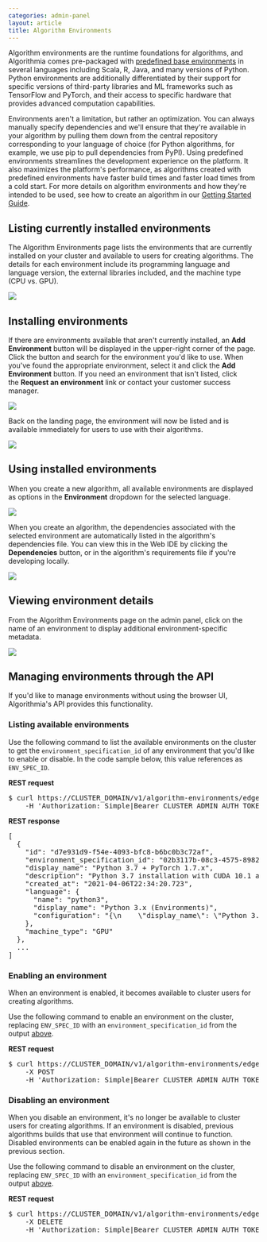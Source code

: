 ```yaml
---
categories: admin-panel
layout: article
title: Algorithm Environments
---
```


Algorithm environments are the runtime foundations for algorithms, and Algorithmia comes pre-packaged with [predefined base environments](/algorithm-development/environments) in several languages including Scala, R, Java, and many versions of Python. Python environments are additionally differentiated by their support for specific versions of third-party libraries and ML frameworks such as TensorFlow and PyTorch, and their access to specific hardware that provides advanced computation capabilities.

Environments aren't a limitation, but rather an optimization. You can always manually specify dependencies and we'll ensure that they're available in your algorithm by pulling them down from the central repository corresponding to your language of choice (for Python algorithms, for example, we use pip to pull dependencies from PyPI). Using predefined environments streamlines the development experience on the platform. It also maximizes the platform's performance, as algorithms created with predefined environments have faster build times and faster load times from a cold start. For more details on algorithm environments and how they're intended to be used, see how to create an algorithm in our [Getting Started Guide](/algorithm-development/your-first-algo).

## Listing currently installed environments

The Algorithm Environments page lists the environments that are currently installed on your cluster and available to users for creating algorithms. The details for each environment include its programming language and language version, the external libraries included, and the machine type (CPU vs. GPU).

![]({{site.url}}/images/post_images/algo-images-admin/algo-1627578674931.png)

## Installing environments

If there are environments available that aren't currently installed, an **Add Environment** button will be displayed in the upper-right corner of the page. Click the button and search for the environment you'd like to use. When you've found the appropriate environment, select it and click the **Add Environment** button. If you need an environment that isn't listed, click the **Request an environment** link or contact your customer success manager.

![]({{site.url}}/images/post_images/algo-images-admin/algo-1627578704982.png)

Back on the landing page, the environment will now be listed and is available immediately for users to use with their algorithms.

![]({{site.url}}/images/post_images/algo-images-admin/algo-1627578754581.png)

## Using installed environments

When you create a new algorithm, all available environments are displayed as options in the **Environment** dropdown for the selected language.

![]({{site.url}}/images/post_images/algo-images-admin/algo-1627578811509.png)

When you create an algorithm, the dependencies associated with the selected environment are automatically listed in the algorithm's dependencies file. You can view this in the Web IDE by clicking the **Dependencies** button, or in the algorithm's requirements file if you're developing locally.

![]({{site.url}}/images/post_images/algo-images-admin/algo-1627584273618.png)

## Viewing environment details

From the Algorithm Environments page on the admin panel, click on the name of an environment to display additional environment-specific metadata.

![]({{site.url}}/images/post_images/algo-images-admin/algo-1627578902716.png)

## Managing environments through the API

If you'd like to manage environments without using the browser UI, Algorithmia's API provides this functionality.

### Listing available environments

Use the following command to list the available environments on the cluster to get the `environment_specification_id` of any environment that you'd like to enable or disable. In the code sample below, this value references as `ENV_SPEC_ID`.

**REST request**

<div class="syn-code-block">

<pre class="code_snippet">$ curl https://CLUSTER_DOMAIN/v1/algorithm-environments/edge/environments/available \
    -H 'Authorization: Simple|Bearer CLUSTER_ADMIN_AUTH_TOKEN'
</pre>

</div>

**REST response**

<div class="syn-code-block">

<pre class="code_snippet">[
  {
    "id": "d7e931d9-f54e-4093-bfc8-b6bc0b3c72af",
    "environment_specification_id": "02b3117b-08c3-4575-8982-a7038c139c5e",
    "display_name": "Python 3.7 + PyTorch 1.7.x",
    "description": "Python 3.7 installation with CUDA 10.1 and PyTorch 1.7.x installed",
    "created_at": "2021-04-06T22:34:20.723",
    "language": {
      "name": "python3",
      "display_name": "Python 3.x (Environments)",
      "configuration": "{\n    \"display_name\": \"Python 3.x (Environments)\",\n    \"req_files\": [\n        \"requirements.txt\"\n    ],\n    \"artifacts\": [\n        {\"source\":\"/home/algo/.local\", \"destination\":\"/home/algo/.local/\"},\n        {\"source\":\"/opt/algorithm\", \"destination\":\"/opt/algorithm/\"}\n    ]\n}\n"
    },
    "machine_type": "GPU"
  },
  ...
]
</pre>

</div>

### Enabling an environment

When an environment is enabled, it becomes available to cluster users for creating algorithms.

Use the following command to enable an environment on the cluster, replacing `ENV_SPEC_ID` with an `environment_specification_id` from the output [above](#h_10607253526161631206557854).

**REST request**

<div class="syn-code-block">

<pre class="code_snippet">$ curl https://CLUSTER_DOMAIN/v1/algorithm-environments/edge/environment-specifications/ENV_SPEC_ID/syncs \
    -X POST
    -H 'Authorization: Simple|Bearer CLUSTER_ADMIN_AUTH_TOKEN'
</pre>

</div>

### Disabling an environment

When you disable an environment, it's no longer be available to cluster users for creating algorithms. If an environment is disabled, previous algorithms builds that use that environment will continue to function. Disabled environments can be enabled again in the future as shown in the previous section.

Use the following command to disable an environment on the cluster, replacing `ENV_SPEC_ID` with an `environment_specification_id` from the output [above](#h_10607253526161631206557854).

**REST request**

<div class="syn-code-block">

<pre class="code_snippet">$ curl https://CLUSTER_DOMAIN/v1/algorithm-environments/edge/environment-specifications/ENV_SPEC_ID \
    -X DELETE
    -H 'Authorization: Simple|Bearer CLUSTER_ADMIN_AUTH_TOKEN'
</pre>

</div>